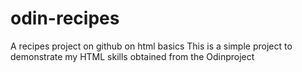 # odin-recipes
A recipes project on github on html basics
This is a simple project to demonstrate my HTML skills obtained from the Odinproject